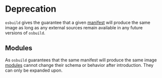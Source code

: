 # Deprecation

`osbuild` gives the guarantee that a given [manifest](./manifest) will produce the same image as long as any external sources remain available in any future versions of `osbuild`.

## Modules 

As `osbuild` guarantees that the same manifest will produce the same image [modules](./modules) cannot change their schema or behavior after introduction. They can only be expanded upon.
